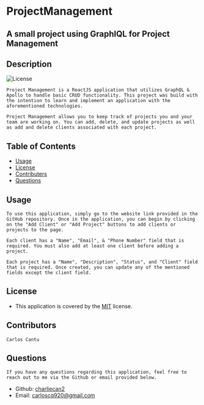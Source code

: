 # ProjectManagement

## A small project using GraphlQL for Project Management

## Description

![License](https://img.shields.io/badge/license-MIT-blue)

    Project Management is a ReactJS application that utilizes GraphQL & Apollo to handle basic CRUD functionality. This project was build with the intention to learn and implement an application with the aforementioned technologies.

    Project Management allows you to keep track of projects you and your team are working on. You can add, delete, and update projects as well as add and delete clients associated with each project.

## Table of Contents

- [Usage](#usage)
- [License](#license)
- [Contributers](#contributors)
- [Questions](#questions)

## Usage

    To use this application, simply go to the website link provided in the GitHub repository. Once in the application, you can begin by clicking on the "Add Client" or "Add Project" buttons to add clients or projects to the page.

    Each client has a "Name", "Email", & "Phone Number" field that is required. You must also add at least one client before adding a project.

    Each project has a "Name", "Description", "Status", and "Client" field that is required. Once created, you can update any of the mentioned fields except the client field.

## License

- This application is covered by the [MIT](https://opensource.org/licenses/MIT/) license.

## Contributors

    Carlos Cantu

## Questions

    If you have any questions regarding this application, feel free to reach out to me via the Github or email provided below.

- Github: [charliecan2](https://github.com/charliecan2)
- Email: carloscq920@gmail.com
